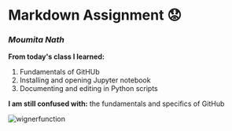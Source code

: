# Markdown Assignment 😟

### *Moumita Nath*

**From today's class I learned:**
   1. Fundamentals of GitHUb
   2. Installing and opening Jupyter notebook
   3. Documenting and editing in Python scripts

**I am still confused with:** the fundamentals and specifics of GitHub

![wignerfunction](../gifs/wigner_rotation_animate.gif "wigner") 


```python

```
